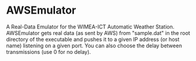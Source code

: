 # AWSEmulator
A Real-Data Emulator for the WIMEA-ICT Automatic Weather Station.
AWSEmulator gets real data (as sent by AWS) from "sample.dat" in the root directory of the executable and pushes it to a given IP address (or host name) listening on a given port. You can also choose the delay between transmissions (use 0 for no delay).
